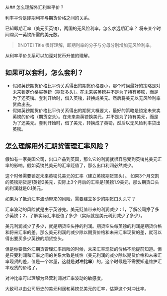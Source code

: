  从## 怎么理解外汇利率平价？

利率平价是即期利率与期货价格之间的关系。

已知即期汇率（美元买英镑），两国的无风险利率，怎么求远期汇率？
将来某个时间购买一英镑所需的美元数。

> [!NOTE] Title
> 很好理解，即期利率的分子与分母分别增加无风险利率。

从利率平价关系可以加深对货币升值的理解。

## 如果可以套利，怎么套利？
- 假如英镑期货价格比平价关系得出的期货价格要小，那个时候最好的策略是对未来锁定价格买英镑（期货多头）。在未来买英镑并不是为了持有英镑，而是为了还英镑。套利开始时，借入英镑，转换成美元。然后将美元以无风险利率贷款出去。
- 假如英镑期货价格比平价关系得出的期货大概要大，最好的策略是锁定未来卖英镑的价格（期货空头）。在未来卖英镑换美元，并不是为了持有美元，而是为了还美元。套利开始时，借了美元，转换成了英镑，然后以无风险利率贷出英镑。

## 怎么理解用外汇期货管理汇率风险？
假如有一家美国公司，出口产品到英国，那么它的利润就很容易受到英镑兑美元汇率的影响。假如英镑兑美元的汇率贬值了，那么出口利润必然减少。

这个时候需要锁定未来英镑兑美元的汇率（建立英镑期货空头）。
如果3个月交割的英镑期货是1英镑2美元，实际上3个月后的汇率是1英镑1.9美元，那么期货口头的利润就是0.1美元。

如果为了抵消汇率波动带来的风险，需要建立多少的期货口头头寸？

汇率波动的风险就是由于英镑兑。美元贬值带来的利润减少：1，了解公司挣了多少英镑；2，了解实际汇率贬值了多少（实际就是美元利润减少了多少）。

美元利润减少了多少，就是期货空头挣的利润。期货空头每英镑的利润是期货价格和将来汇率的差。那么美元利润的减少除以期货价格和未来汇率现货的差，就可以得出要买多少英镑的期货空头。

但是你要做外汇期货管理汇率风险的时候，未来汇率现货的价格不能提前知道。但是只要利润和汇率之间的关系大致是线性（美元利润的减少除以期货价格和未来汇率现货的差，值是一个常量，这就是**对冲比率**）的，这个时候是不需要知道维护汇率现货的价格了。

对冲比率可以理解为经营利润对汇率波动的敏感度。

大致可以由公司历史的美元利润和英镑兑美元的汇率，估算这个对冲比率。






